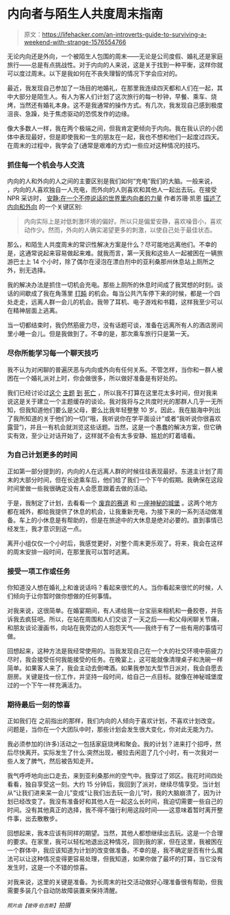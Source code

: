 # 内向者与陌生人共度周末指南

> 原文：<https://lifehacker.com/an-introverts-guide-to-surviving-a-weekend-with-strange-1576554766>

无论内向还是外向，一个被陌生人包围的周末——无论是公司度假、婚礼还是家庭旅行——总是有点挑战性。对于内向的人来说，这是关于找到一种平衡，这样你就可以度过周末。以下是我如何在不丧失理智的情况下学会应对的。



最近，我发现自己参加了一场目的地婚礼，在那里我连续四天都和人们在一起，其中大部分是陌生人。有人为客人们计划了这次旅行的每一秒钟，早餐、乘车、烧烤，当然还有婚礼本身。这不是我通常的操作方式。有几次，我发现自己感到极度沮丧、急躁，处于焦虑驱动的恐慌发作的边缘。

像大多数人一样，我在两个极端之间，但我肯定更倾向于内向。我在我认识的小团体中表现最好，但是即使我和一生的朋友在一起，我也不想和他们一起度过四天。在周末的过程中，我学会了(通常是艰难的方式)一些应对这种情况的技巧。

### 抓住每一个机会与人交流

内向的人和外向的人之间的主要区别是我们如何“充电”我们的大脑。一般来说， ，内向的人喜欢独自一人充电，而外向的人则喜欢和其他人一起出去玩。在接受 NPR 采访时， [安静:在一个不停说话的世界里内向者的力量](http://www.thepowerofintroverts.com/) 作者苏珊·凯恩 [描述了内向和外向](http://www.npr.org/2012/01/30/145930229/quiet-please-unleashing-the-power-of-introverts) 的一个关键区别:

> 内向实际上是对低刺激环境的偏好。所以只是偏爱安静，喜欢噪音小，喜欢动作少。然而，外向的人确实渴望更多的刺激，以使自己处于最佳状态。

那么，和陌生人共度周末的常识性解决方案是什么？尽可能地远离他们。不幸的是，这通常说起来容易做起来难。就我而言，第一天我和这些人一起被困在一辆旅游巴士上 14 个小时，除了偶尔在浸泡在漂白剂中的亚利桑那州休息站上厕所之外，别无选择。

我的解决办法是抓住一切机会充电。那些上厕所的休息时间成了我冥想的时刻。谈话的间歇成了我在角落里 [打盹](http://lifehacker.com/for-the-best-benefits-take-an-ultra-brief-nap-5928593) 的机会。每当公共汽车停下来的时候，都是一个四处走走，远离人群一会儿的机会。我带了耳机、电子游戏和书籍，这样我至少可以在精神层面上逃离。

当一切都结束时，我仍然筋疲力尽，没有话题可谈，准备在远离所有人的酒店房间里小睡一会儿。但是我做到了。不幸的是，那次乘车旅行只是第一天。

### 尽你所能学习每一个聊天技巧

我不认为对闲聊的普遍厌恶与内向或外向有任何关系。不管怎样，当你和一群人被困在一个婚礼派对上时，你会做很多，所以做好准备是有好处的。

我们已经讨论过[这个](http://lifehacker.com/dont-make-small-talk-ask-questions-instead-1465544922) [主题](http://lifehacker.com/use-this-five-stage-outline-to-make-small-talk-easier-1120551138) [到](http://lifehacker.com/use-the-ford-technique-to-make-small-talk-easier-5937348) [死亡](http://lifehacker.com/how-to-make-small-talk-less-awkward-5905499) ，所以我不打算在这里花太多时间，但对我来说这是关于建立一个主题缓存的谈论。我对我将与之共度时光的那群人几乎一无所知，但我知道他们要么是父母，要么比我年轻整整 10 岁。因此，我在脑海中列出了我所知道的关于他们的一切(“哦，我听说你在学平面设计”或者“我听说你很喜欢露营”)，并且一有机会就浏览这些话题。当然，这是一个愚蠢的解决方案，但它确实有效，至少让对话开始了，这样就不会有太多安静、尴尬的盯着墙看。

### 为自己计划更多的时间

正如第一部分提到的，内向的人在远离人群的时候往往表现最好。东道主计划了周末的大部分时间，但在长途乘车后，他们给了我们一个下午的假期。我确保在这段时间里做一些我很确定没有人会愿意跟着去做的活动。

于是，我制定了计划，去看看一个 [废弃的赛道](http://www.atlasobscura.com/places/phoenix-trotting-park) 和 [一座神秘的城堡](http://www.atlasobscura.com/places/mystery-castle) 。这两个地方都在城外，都给我提供了休息的机会，让我重新充电，为接下来的一系列活动做准备。车上的小休息是有帮助的，但是在旅途中的大休息是绝对必要的。直到事情已经发生，我才意识到这一点。

离开小组仅仅一个小时后，我感觉更好，对整个周末更乐观了。将来，我会在这样的周末安排一段时间，在那里我可以暂时逃离。

### 接受一项工作或任务

你知道没人想在婚礼上和谁说话吗？看起来很忙的人。当你看起来很忙的时候，人们倾向于让你暂时做你想做的任何事情。

对我来说，这很简单。在婚宴期间，有人递给我一台宝丽来相机和一叠胶卷，并告诉我去疯狂吧。所以，在站在周围和人们交谈了一天之后——和父母闲聊关节痛，和朋友谈论漫画书，向站在我旁边的人抱怨天气——我终于有了一些有用的事情可做。

回想起来，这种方法是我经常使用的。当我发现自己在一个大的社交环境中筋疲力尽时，我会接受任何我能接受的任务。在晚宴上，这可能就像清理桌子和洗碗一样简单。如果客人来了，我会主动去倒啤酒。如果我参加大型节日派对，我会自愿去厨房。关键是找一份工作，并坚持一段时间，给自己一点目标。就像在神秘城堡度过的一个下午一样充满活力。

### 期待最后一刻的惊喜

正如我们在 之前指出的那样，我们内向的人倾向于喜欢计划，不喜欢计划改变。问题是，当你在一个大团队中时，那些计划会发生很大变化，你对此无能为力。

我必须参加的(许多)活动之一包括家庭烧烤和聚会。我的计划？进来打个招呼，然后尽快离开。实际发生了什么:突然出现，被拉去闲逛了几个小时，有一次我对一些人发了脾气，然后被告知走开。

我气呼呼地向出口走去，来到亚利桑那州的空气中。我穿过了郊区。我花时间四处看看，独自享受这一刻。大约 15 分钟后，我回到了派对，继续尽情享受。当计划从“让我们进来呆一会儿”变成“让我们出去玩一会儿”时，我的大脑崩溃了，因为计划已经改变了。我没有准备好和其他人在一起这么长时间，我迫切需要一些自己的时间。没有其他真正的选择，我不得不强行利用这段时间——这意味着暂时离开整件事，出去散散步。

回想起来，我本应该有同样的期望。当然，其他人都想继续出去玩。这是一个合理的要求。在家里，我可以轻松地退出这种情况，回到我的家，但在这里，我被困在一个群体中，我应该知道为计划的改变做准备。不幸的是，我不确定是否有什么魔法可以让这种情况变得更容易处理，但我知道，如果你做了最坏的打算，当它没有发生时，这是一个不错的惊喜。

对我来说，这里的关键是准备。为长周末的社交活动做好心理准备很有帮助，但我需要多装几个自动防故障装置来保持清醒。

<small>*照片由*</small><small>*【彼得·伯吉斯】*</small>*拍摄*